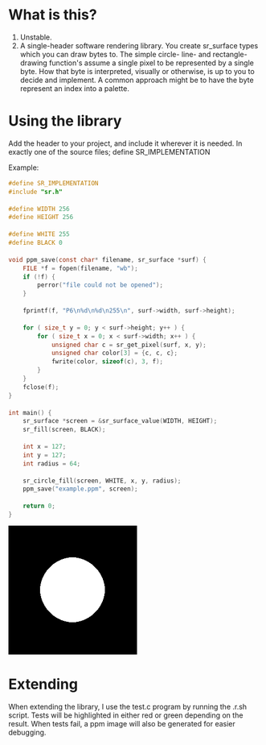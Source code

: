 # What is this?
1. Unstable.
2. A single-header software rendering library.
You create sr_surface types which you can draw bytes to.
The simple circle- line- and rectangle-drawing function's assume a single pixel to be represented by a single byte.
How that byte is interpreted, visually or otherwise, is up to you to decide and implement.
A common approach might be to have the byte represent an index into a palette.

# Using the library
Add the header to your project, and include it wherever it is needed.
In exactly one of the source files; define SR_IMPLEMENTATION

Example:
```c
#define SR_IMPLEMENTATION
#include "sr.h"

#define WIDTH 256
#define HEIGHT 256

#define WHITE 255
#define BLACK 0

void ppm_save(const char* filename, sr_surface *surf) {
    FILE *f = fopen(filename, "wb");
    if (!f) {
        perror("file could not be opened");
    }

    fprintf(f, "P6\n%d\n%d\n255\n", surf->width, surf->height);

    for ( size_t y = 0; y < surf->height; y++ ) {
        for ( size_t x = 0; x < surf->width; x++ ) {
            unsigned char c = sr_get_pixel(surf, x, y);
            unsigned char color[3] = {c, c, c};
            fwrite(color, sizeof(c), 3, f);
        }
    }
    fclose(f);
}

int main() {
    sr_surface *screen = &sr_surface_value(WIDTH, HEIGHT);
    sr_fill(screen, BLACK);

    int x = 127;
    int y = 127;
    int radius = 64;

    sr_circle_fill(screen, WHITE, x, y, radius);
    ppm_save("example.ppm", screen);

    return 0;
}
```

![example_image](example.png)

# Extending
When extending the library, I use the test.c program by running the .r.sh script.
Tests will be highlighted in either red or green depending on the result. When tests fail, a ppm image will also be generated for easier debugging.
